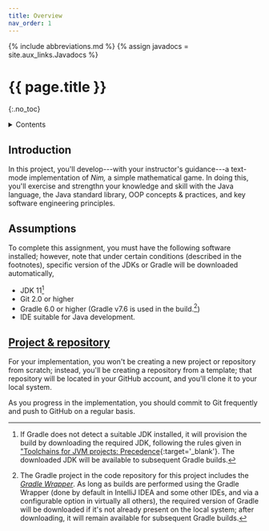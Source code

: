 ```yaml
---
title: Overview
nav_order: 1
---
```


{% include abbreviations.md %}
{% assign javadocs = site.aux_links.Javadocs %}

# {{ page.title }}
{:.no_toc}

<details markdown="block">
  <summary>Contents</summary>
* TOC
{:toc}
</details>

## Introduction

In this project, you'll develop---with your instructor's guidance---a text-mode implementation of _Nim,_ a simple mathematical game. In doing this, you'll exercise and strengthn your knowledge and skill with the Java language, the Java standard library, OOP concepts & practices, and key software engineering principles.

## Assumptions

To complete this assignment, you must have the following software installed; however, note that under certain conditions (described in the footnotes), specific version of the JDKs or Gradle will be downloaded automatically,

* JDK 11[^jdk-version]
* Git 2.0 or higher
* Gradle 6.0 or higher (Gradle v7.6 is used in the build.[^gradle-version])
* IDE suitable for Java development.

[^jdk-version]: If Gradle does not detect a suitable JDK installed, it will provision the build by downloading the required JDK, following the rules given in ["Toolchains for JVM projects: Precedence](https://docs.gradle.org/current/userguide/toolchains.html#sec:precedence){:target='_blank'}. The downloaded JDK will be available to subsequent Gradle builds.

[^gradle-version]: The Gradle project in the code repository for this project includes the [_Gradle Wrapper_](https://docs.gradle.org/current/userguide/gradle_wrapper.html). As long as builds are performed using the Gradle Wrapper (done by default in IntelliJ IDEA and some other IDEs, and via a configurable option in virtually all others), the required version of Gradle will be downloaded if it's not already present on the local system; after downloading, it will remain available for subsequent Gradle builds. 

## [Project & repository](project-repository/)

For your implementation, you won't be creating a new project or repository from scratch; instead, you'll be creating a repository from a template; that repository will be located in your GitHub account, and you'll clone it to your local system. 

As you progress in the implementation, you should commit to Git frequently and push to GitHub on a regular basis. 
